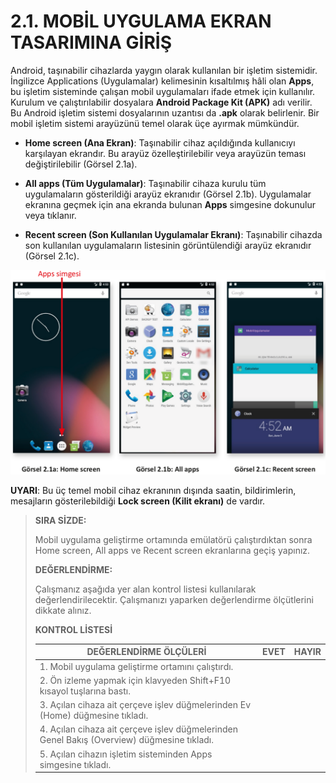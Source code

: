 # 2.1. MOBİL UYGULAMA EKRAN TASARIMINA GİRİŞ

Android, taşınabilir cihazlarda yaygın olarak kullanılan bir işletim sistemidir. İngilizce Applications
(Uygulamalar) kelimesinin kısaltılmış hâli olan **Apps**, bu işletim sisteminde çalışan mobil uygulamaları ifade etmek için kullanılır. Kurulum ve çalıştırılabilir dosyalara **Android Package Kit (APK)**
adı verilir. Bu Android işletim sistemi dosyalarının uzantısı da **.apk** olarak belirlenir.
Bir mobil işletim sistemi arayüzünü temel olarak üçe ayırmak mümkündür.

- **Home screen (Ana Ekran)**: Taşınabilir cihaz açıldığında kullanıcıyı karşılayan ekrandır. Bu arayüz özelleştirilebilir veya arayüzün teması değiştirilebilir (Görsel 2.1a).

- **All apps (Tüm Uygulamalar)**: Taşınabilir cihaza kurulu tüm uygulamaların gösterildiği arayüz ekranıdır (Görsel 2.1b). Uygulamalar ekranına geçmek için ana ekranda bulunan **Apps** simgesine dokunulur veya tıklanır.

- **Recent screen (Son Kullanılan Uygulamalar Ekranı)**: Taşınabilir cihazda son kullanılan uygulamaların listesinin görüntülendiği arayüz ekranıdır (Görsel 2.1c).

![Gorsel 2.1a-b-c](./ekran-tasarimi/gorsel-2.1a-home-screen-gorsel-2.1b-all-apps-gorsel-2.1c-recent-screen.png)

**UYARI**: Bu üç temel mobil cihaz ekranının dışında saatin, bildirimlerin, mesajların gösterilebildiği **Lock screen (Kilit ekranı)** de vardır.

>**SIRA SİZDE:**
>
>Mobil uygulama geliştirme ortamında emülatörü çalıştırdıktan sonra Home screen, All apps ve Recent screen ekranlarına geçiş yapınız.
>
>**DEĞERLENDİRME:**
>
>Çalışmanız aşağıda yer alan kontrol listesi kullanılarak değerlendirilecektir. Çalışmanızı yaparken değerlendirme ölçütlerini dikkate alınız.
>
>**KONTROL LİSTESİ**
>
>| DEĞERLENDİRME ÖLÇÜLERİ                                                                     | EVET | HAYIR |
>| ------------------------------------------------------------------------------------------ | ---- | ----- |
>| 1. Mobil uygulama geliştirme ortamını çalıştırdı.                                          |
>| 2. Ön izleme yapmak için klavyeden Shift+F10 kısayol tuşlarına bastı.                      |
>| 3. Açılan cihaza ait çerçeve işlev düğmelerinden Ev (Home) düğmesine tıkladı.              |
>| 4. Açılan cihaza ait çerçeve işlev düğmelerinden Genel Bakış (Overview) düğmesine tıkladı. |
>| 5. Açılan cihazın işletim sisteminden Apps simgesine tıkladı.                              |